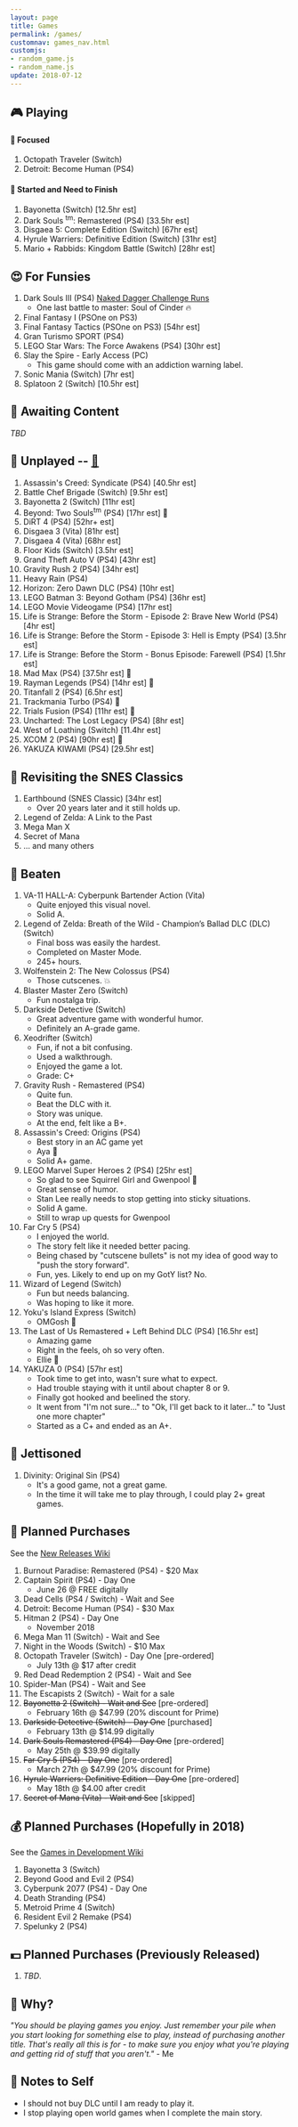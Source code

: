 ```yaml
---
layout: page
title: Games
permalink: /games/
customnav: games_nav.html
customjs:
- random_game.js
- random_name.js
update: 2018-07-12
---
```


<a name='currently-playing'></a>
<!-- playing:start -->

## :video_game: Playing

#### :eyes: Focused

1. Octopath Traveler (Switch)
1. Detroit: Become Human (PS4)

#### :traffic_light: Started and Need to Finish

1. Bayonetta (Switch) [12.5hr est]
1. Dark Souls <sup>tm</sup>: Remastered (PS4) [33.5hr est]
1. Disgaea 5: Complete Edition (Switch) [67hr est]
1. Hyrule Warriers: Definitive Edition (Switch) [31hr est]
1. Mario + Rabbids: Kingdom Battle (Switch) [28hr est]

<!-- playing:end -->
<a name='for-fun'></a>
<!-- for-fun:start -->

## :heart_eyes: For Funsies
<!-- <a href="javascript: randomGame('for-fun')" id="for-fun-link" title="Random selection" alt="Random selection">:dart:</a>-->

1. Dark Souls III (PS4) [Naked Dagger Challenge Runs](/naked-dagger/)
   - One last battle to master: Soul of Cinder :fire:
1. Final Fantasy I (PSOne on PS3)
1. Final Fantasy Tactics (PSOne on PS3) [54hr est]
1. Gran Turismo SPORT (PS4)
1. LEGO Star Wars: The Force Awakens (PS4) [30hr est]
1. Slay the Spire - Early Access (PC)
   - This game should come with an addiction warning label. 
1. Sonic Mania (Switch) [7hr est]
1. Splatoon 2 (Switch) [10.5hr est]

<!-- for-fun:end -->
<a name='awaiting-content'></a>
<!-- awaiting-content:start -->

## :calendar: Awaiting Content

_TBD_

<!-- awaiting-content:end -->
<a name='undecided'>
<!-- undecided:start -->

<!-- undecided:end -->
<a name='unplayed'></a>
<!-- unplayed:start -->

## :space_invader: Unplayed -- <a href="javascript: randomGame('unplayed')" id="unplayed-link">:dart:</a>

1. Assassin's Creed: Syndicate (PS4) [40.5hr est]
1. Battle Chef Brigade (Switch) [9.5hr est]
1. Bayonetta 2 (Switch) [11hr est]
1. Beyond: Two Souls<sup>tm</sup> (PS4) [17hr est] :banana:
1. DiRT 4 (PS4) [52hr+ est]
1. Disgaea 3 (Vita) [81hr est]
1. Disgaea 4 (Vita) [68hr est]
1. Floor Kids (Switch) [3.5hr est]
1. Grand Theft Auto V (PS4) [43hr est]
1. Gravity Rush 2 (PS4) [34hr est]
1. Heavy Rain (PS4)
1. Horizon: Zero Dawn DLC (PS4) [10hr est]
1. LEGO Batman 3: Beyond Gotham (PS4) [36hr est]
1. LEGO Movie Videogame (PS4) [17hr est]
1. Life is Strange: Before the Storm - Episode 2: Brave New World (PS4) [4hr est]
1. Life is Strange: Before the Storm - Episode 3: Hell is Empty (PS4) [3.5hr est]
1. Life is Strange: Before the Storm - Bonus Episode: Farewell (PS4) [1.5hr est]
1. Mad Max (PS4) [37.5hr est] :banana:
1. Rayman Legends (PS4) [14hr est] :banana:
1. Titanfall 2 (PS4) [6.5hr est]
1. Trackmania Turbo (PS4) :banana:
1. Trials Fusion (PS4) [11hr est] :banana:
1. Uncharted: The Lost Legacy (PS4) [8hr est]
1. West of Loathing (Switch) [11.4hr est]
1. XCOM 2 (PS4) [90hr est] :banana:
1. YAKUZA KIWAMI (PS4) [29.5hr est]

<!-- unplayed:end -->

<a name='revisited'></a>
<!-- revisited:start -->

## :repeat: Revisiting the SNES Classics

1. Earthbound (SNES Classic) [34hr est]
   - Over 20 years later and it still holds up.
1. Legend of Zelda: A Link to the Past
1. Mega Man X
1. Secret of Mana
1. ... and many others

<!-- revisited:end -->

<a name='beaten'></a>
<!-- beaten:start -->

## :checkered_flag: Beaten

1. VA-11 HALL-A: Cyberpunk Bartender Action (Vita)
   - Quite enjoyed this visual novel.
   - Solid A.
1. Legend of Zelda: Breath of the Wild - Champion’s Ballad DLC (DLC) (Switch)
   - Final boss was easily the hardest.
   - Completed on Master Mode.
   - 245+ hours.
1. Wolfenstein 2: The New Colossus (PS4)
   - Those cutscenes. :boom:
1. Blaster Master Zero (Switch)
   - Fun nostalga trip.
1. Darkside Detective (Switch)
   - Great adventure game with wonderful humor. 
   - Definitely an A-grade game.
1. Xeodrifter (Switch)
   - Fun, if not a bit confusing.
   - Used a walkthrough. 
   - Enjoyed the game a lot.
   - Grade: C+
1. Gravity Rush - Remastered (PS4)
   - Quite fun.
   - Beat the DLC with it. 
   - Story was unique. 
   - At the end, felt like a B+.
1. Assassin's Creed: Origins (PS4)
   - Best story in an AC game yet
   - Aya :sparkling_heart:
   - Solid A+ game. 
1. LEGO Marvel Super Heroes 2 (PS4) [25hr est]
   - So glad to see Squirrel Girl and Gwenpool :sparkling_heart:
   - Great sense of humor.
   - Stan Lee really needs to stop getting into sticky situations.
   - Solid A game.
   - Still to wrap up quests for Gwenpool
1. Far Cry 5 (PS4)
   - I enjoyed the world.
   - The story felt like it needed better pacing.
   - Being chased by "cutscene bullets" is not my idea of good way to "push the story forward".
   - Fun, yes. Likely to end up on my GotY list? No.
1. Wizard of Legend (Switch)
   - Fun but needs balancing.
   - Was hoping to like it more.
1. Yoku's Island Express (Switch)
   - OMGosh :sparkling_heart:
1. The Last of Us Remastered + Left Behind DLC (PS4) [16.5hr est]
   - Amazing game
   - Right in the feels, oh so very often. 
   - Ellie :sparkling_heart:
1. YAKUZA 0 (PS4) [57hr est]
   - Took time to get into, wasn't sure what to expect.
   - Had trouble staying with it until about chapter 8 or 9.
   - Finally got hooked and beelined the story.
   - It went from "I'm not sure..." to "Ok, I'll get back to it later..." to "Just one more chapter"
   - Started as a C+ and ended as an A+.

<!-- beaten:end -->
<a name='jettisoned'></a>
<!-- jettisoned:start -->

## :rocket: Jettisoned

1. Divinity: Original Sin (PS4)
   - It's a good game, not a great game.
   - In the time it will take me to play through, I could play 2+ great games.
 
<!-- jettisoned:end -->
<a name='planned-purchases'></a>
<!-- planned-purchases:start -->

## :money_with_wings: Planned Purchases 

See the [New Releases Wiki][new-releases]

1. Burnout Paradise: Remastered (PS4) - $20 Max
1. Captain Spirit (PS4) - Day One
   - June 26 @ FREE digitally
1. Dead Cells (PS4 / Switch) - Wait and See
1. Detroit: Become Human (PS4) - $30 Max
1. Hitman 2 (PS4) - Day One
   - November 2018
1. Mega Man 11 (Switch) - Wait and See
1. Night in the Woods (Switch) - $10 Max
1. Octopath Traveler (Switch) - Day One [pre-ordered]
   * July 13th @ $17 after credit
1. Red Dead Redemption 2 (PS4) - Wait and See
1. Spider-Man (PS4) - Wait and See
1. The Escapists 2 (Switch) - Wait for a sale
1. ~~Bayonetta 2 (Switch) - Wait and See~~ [pre-ordered]
   * February 16th @ $47.99 (20% discount for Prime)
1. ~~Darkside Detective (Switch) - Day One~~ [purchased]
   * February 13th @ $14.99 digitally
1. ~~Dark Souls Remastered (PS4) - Day One~~ [pre-ordered]
   * May 25th @ $39.99 digitally
1. ~~Far Cry 5 (PS4) - Day One~~ [pre-ordered]
   * March 27th @ $47.99 (20% discount for Prime)
1. ~~Hyrule Warriers: Definitive Edition - Day One~~ [pre-ordered]
   * May 18th @ $4.00 after credit
1. ~~Secret of Mana (Vita) - Wait and See~~ [skipped]


## :moneybag: Planned Purchases (Hopefully in 2018)

See the [Games in Development Wiki][games-in-development]

1. Bayonetta 3 (Switch)
1. Beyond Good and Evil 2 (PS4)
1. Cyberpunk 2077 (PS4) - Day One
1. Death Stranding (PS4)
1. Metroid Prime 4 (Switch)
1. Resident Evil 2 Remake (PS4)
1. Spelunky 2 (PS4)

## :dollar: Planned Purchases (Previously Released)

1. _TBD_.

<!-- planned-purchases:end -->

<a name='why'>

## :thought_balloon: Why?

_"You should be playing games you enjoy. Just remember your pile when you start
looking for something else to play, instead of purchasing another title. That's
really all this is for - to make sure you enjoy what you're playing and getting
rid of stuff that you aren't."_ - Me

<a name='notes-to-self'>

## :memo: Notes to Self

+ I should not buy DLC until I am ready to play it.
+ I stop playing open world games when I complete the main story.

[new-releases]: https://en.wikipedia.org/wiki/2018_in_video_gaming#Game_releases
[games-in-development]: https://en.wikipedia.org/wiki/List_of_video_games_in_development
[notes-to-self]: #notes-to-self
[currently-playing]: #currently-playing
[awaiting-content]: #awaiting-content
[undecided]: #undecided
[unplayed]: #unplayed
[beaten]: #beaten
[jettisoned]: #jettisoned
[why]: #why
[for-fun]: #for-fun
[planned-purchases]: #planned-purchases
